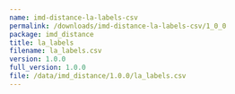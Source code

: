 ```yaml
---
name: imd-distance-la-labels-csv
permalink: /downloads/imd-distance-la-labels-csv/1_0_0
package: imd_distance
title: la_labels
filename: la_labels.csv
version: 1.0.0
full_version: 1.0.0
file: /data/imd_distance/1.0.0/la_labels.csv
---
```

